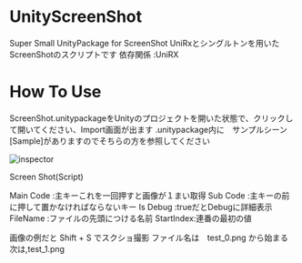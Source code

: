 # UnityScreenShot
Super Small UnityPackage for ScreenShot
UniRxとシングルトンを用いたScreenShotのスクリプトです
依存関係 :UniRX
# How To Use
ScreenShot.unitypackageをUnityのプロジェクトを開いた状態で、クリックして開いてください、Import画面が出ます
.unitypackage内に　サンプルシーン[Sample]がありますのでそちらの方を参照してください

![inspector](http://imgur.com/bT7n8xd)

Screen Shot(Script)

Main Code :主キーこれを一回押すと画像が１まい取得
Sub Code :主キーの前に押して置かなければならないキー
Is Debug :trueだとDebugに詳細表示
FileName :ファイルの先頭につける名前
StartIndex:連番の最初の値

画像の例だと Shift + S でスクショ撮影
ファイル名は　test_0.png から始まる　次は,test_1.png

